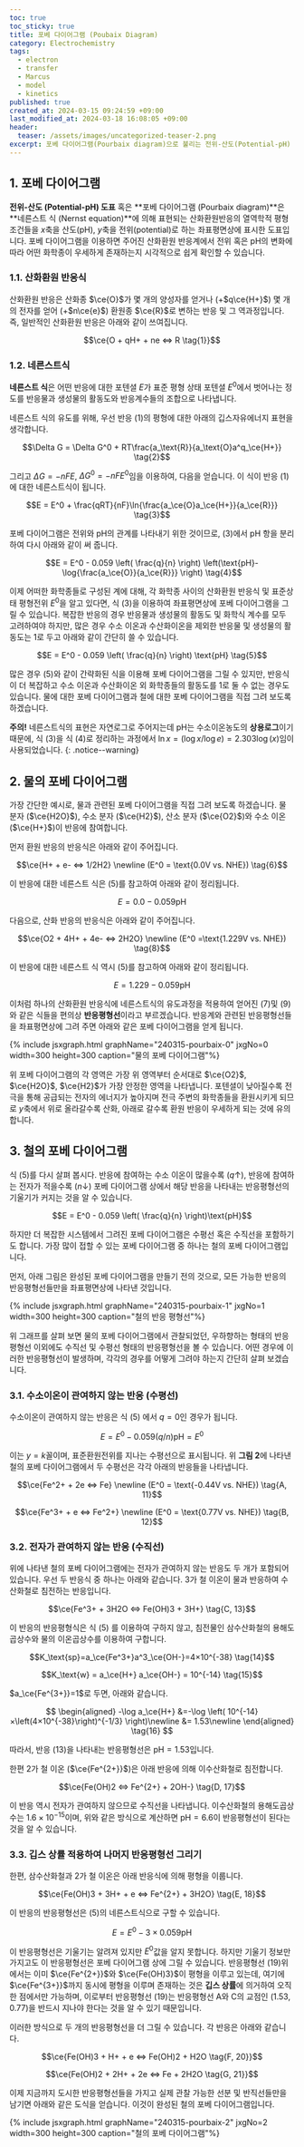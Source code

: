 ```yaml
---
toc: true
toc_sticky: true
title: 포베 다이어그램 (Poubaix Diagram)
category: Electrochemistry
tags:
  - electron
  - transfer
  - Marcus
  - model
  - kinetics
published: true
created_at: 2024-03-15 09:24:59 +09:00
last_modified_at: 2024-03-18 16:08:05 +09:00
header:
  teaser: /assets/images/uncategorized-teaser-2.png
excerpt: 포베 다이어그램(Pourbaix diagram)으로 불리는 전위-산도(Potential-pH) 도표를 그리는 방법 및 읽는 방법에 대해 정리합니다.
---
```


## 1. 포베 다이어그램

**전위-산도 (Potential-pH) 도표** 혹은 **포베 다이어그램 (Pourbaix diagram)**은 **네른스트 식 (Nernst equation)**에 의해 표현되는 산화환원반응의 열역학적 평형조건들을 $x$축을 산도(pH), $y$축을 전위(potential)로 하는 좌표평면상에 표시한 도표입니다.  포베 다이어그램을 이용하면 주어진 산화환원 반응계에서 전위 혹은 pH의 변화에 따라 어떤 화학종이 우세하게 존재하는지 시각적으로 쉽게 확인할 수 있습니다.

### 1.1. 산화환원 반응식

산화환원 반응은 산화종 $\ce{O}$가 몇 개의 양성자를 얻거나 (+$q\ce{H+}$) 몇 개의 전자를 얻어 (+$n\ce{e}$) 환원종 $\ce{R}$로 변하는 반응 및 그 역과정입니다.  즉, 일반적인 산화환원 반응은 아래와 같이 쓰여집니다.

$$\ce{O + qH+ + ne <=> R \tag{1}}$$

### 1.2. 네른스트식

**네른스트 식**은 어떤 반응에 대한 포텐셜 $E$가 표준 평형 상태 포텐셜 $E^0$에서 벗어나는 정도를 반응물과 생성물의 활동도와 반응계수들의 조합으로 나타냅니다.

네른스트 식의 유도를 위해, 우선 반응 $(1)$의 평형에 대한 아래의 깁스자유에너지 표현을 생각합니다.

$$\Delta G = \Delta G^0 + RT\frac{a_\text{R}}{a_\text{O}a^q_\ce{H+}} \tag{2}$$

그리고 $\Delta G = -nFE$, $\Delta G^0 = -nFE^0$임을 이용하여, 다음을 얻습니다.  이 식이 반응 $(1)$에 대한 네른스트식이 됩니다.

$$E = E^0 + \frac{qRT}{nF}\ln{\frac{a_\ce{O}a_\ce{H+}}{a_\ce{R}}} \tag{3}$$

포베 다이어그램은 전위와 pH의 관계를 나타내기 위한 것이므로, $(3)$에서 pH 항을 분리하여 다시 아래와 같이 써 줍니다. 

$$E = E^0 - 0.059 \left( \frac{q}{n} \right) \left(\text{pH}-\log{\frac{a_\ce{O}}{a_\ce{R}}} \right) \tag{4}$$

이제 어떠한 화학종들로 구성된 계에 대해, 각 화학종 사이의 산화환원 반응식 및 표준상태 평형전위 $E^0$을 알고 있다면, 식 $(3)$을 이용하여 좌표평면상에 포베 다이어그램을 그릴 수 있습니다.  복잡한 반응의 경우 반응물과 생성물의 활동도 및 화학식 계수를 모두 고려하여야 하지만, 많은 경우 수소 이온과 수산화이온을 제외한 반응물 및 생성물의 활동도는 1로 두고 아래와 같이 간단히 쓸 수 있습니다.

$$E = E^0 - 0.059 \left( \frac{q}{n} \right) \text{pH} \tag{5}$$

많은 경우 $(5)$와 같이 간략화된 식을 이용해 포베 다이어그램을 그릴 수 있지만, 반응식이 더 복잡하고 수소 이온과 수산화이온 외 화학종들의 활동도를 1로 둘 수 없는 경우도 있습니다.  물에 대한 포베 다이어그램과 철에 대한 포베 다이어그램을 직접 그려 보도록 하겠습니다.

**주의!**  네른스트식의 표현은 자연로그로 주어지는데 pH는 수소이온농도의 **상용로그**이기 때문에,  식 $(3)$을 식 $(4)$로 정리하는 과정에서 $\ln{x} = (\log x/\log e) = 2.303\log(x)$임이 사용되었습니다.
{: .notice--warning}

## 2. 물의 포베 다이어그램

가장 간단한 예시로, 물과 관련된 포베 다이어그램을 직접 그려 보도록 하겠습니다.  물 분자 ($\ce{H2O}$), 수소 분자 ($\ce{H2}$), 산소 분자 ($\ce{O2}$)와 수소 이온 ($\ce{H+}$)이 반응에 참여합니다.

먼저 환원 반응의 반응식은 아래와 같이 주어집니다.

$$\ce{H+ + e- <=> 1/2H2} \newline (E^0 = \text{0.0V vs. NHE}) \tag{6}$$

이 반응에 대한 네른스트 식은 $(5)$를 참고하여 아래와 같이 정리됩니다.

$$E = 0.0 - 0.059\text{pH} \tag{7}$$

다음으로, 산화 반응의 반응식은 아래와 같이 주어집니다.

$$\ce{O2 + 4H+ + 4e- <=> 2H2O} \newline (E^0 =\text{1.229V vs. NHE}) \tag{8}$$

이 반응에 대한 네른스트 식 역시 $(5)$를 참고하여 아래와 같이 정리됩니다.

$$E = 1.229 - 0.059\text{pH} \tag{9}$$

이처럼 하나의 산화환원 반응식에 네른스트식의 유도과정을 적용하여 얻어진 $(7)$및 $(9)$와 같은 식들을 편의상 **반응평형선**이라고 부르겠습니다.  반응계와 관련된 반응평형선들을 좌표평면상에 그려 주면 아래와 같은 포베 다이어그램을 얻게 됩니다.

{% include jsxgraph.html graphName="240315-pourbaix-0" jxgNo=0 width=300 height=300 caption="물의 포베 다이어그램"%}

위 포베 다이어그램의 각 영역은 가장 위 영역부터 순서대로 $\ce{O2}$, $\ce{H2O}$, $\ce{H2}$가 가장 안정한 영역을 나타냅니다.  포텐셜이 낮아질수록 전극을 통해 공급되는 전자의 에너지가 높아지며 전극 주변의 화학종들을 환원시키게 되므로 $y$축에서 위로 올라갈수록 산화, 아래로 갈수록 환원 반응이 우세하게 되는 것에 유의합니다.

## 3. 철의 포베 다이어그램

식 $(5)$를 다시 살펴 봅시다.  반응에 참여하는 수소 이온이 많을수록 ($q \uparrow$), 반응에 참여하는 전자가 적을수록 ($n \downarrow$) 포베 다이어그램 상에서 해당 반응을 나타내는 반응평형선의 기울기가 커지는 것을 알 수 있습니다.

$$E = E^0 - 0.059 \left( \frac{q}{n} \right)\text{pH}$$

하지만 더 복잡한 시스템에서 그려진 포베 다이어그램은 수평선 혹은 수직선을 포함하기도 합니다.  가장 많이 접할 수 있는 포베 다이어그램 중 하나는 철의 포베 다이어그램입니다.

먼저, 아래 그림은 완성된 포베 다이어그램을 만들기 전의 것으로, 모든 가능한 반응의 반응평형선들만을 좌표평면상에 나타낸 것입니다.

{% include jsxgraph.html graphName="240315-pourbaix-1" jxgNo=1 width=300 height=300 caption="철의 반응 평형선"%}

위 그래프를 살펴 보면 물의 포베 다이어그램에서 관찰되었던, 우하향하는 형태의 반응평형선 이외에도 수직선 및 수평선 형태의 반응평형선을 볼 수 있습니다.  어떤 경우에 이러한 반응평형선이 발생하며, 각각의 경우를 어떻게 그려야 하는지 간단히 살펴 보겠습니다.

### 3.1. 수소이온이 관여하지 않는 반응 (수평선)

수소이온이 관여하지 않는 반응은 식 $(5)$ 에서 $q=0$인 경우가 됩니다. 

$$E = E^0 - 0.059(q/n)\text{pH} \tag{9} = E^0$$

이는 $y=k$꼴이며, 표준환원전위를 지나는 수평선으로 표시됩니다.  위 **그림 2**에 나타낸 철의 포베 다이어그램에서 두 수평선은 각각 아래의 반응들을 나타냅니다.

$$\ce{Fe^2+ + 2e <=> Fe} \newline (E^0 = \text{-0.44V vs. NHE}) \tag{A, 11}$$

$$\ce{Fe^3+ + e <=> Fe^2+} \newline (E^0 = \text{0.77V vs. NHE}) \tag{B, 12}$$

### 3.2. 전자가 관여하지 않는 반응 (수직선)

위에 나타낸 철의 포베 다이어그램에는 전자가 관여하지 않는 반응도 두 개가 포함되어 있습니다.  우선 두 반응식 중 하나는 아래와 같습니다.  3가 철 이온이 물과 반응하여 수산화철로 침전하는 반응입니다.

$$\ce{Fe^3+ + 3H2O <=> Fe(OH)3 + 3H+} \tag{C, 13}$$

이 반응의 반응평형식은 식 $(5)$ 를 이용하여 구하지 않고, 침전물인 삼수산화철의 용해도곱상수와 물의 이온곱상수를 이용하여 구합니다.

$$K_\text{sp}=a_\ce{Fe^3+}a^3_\ce{OH-}=4×10^{-38} \tag{14}$$

$$K_\text{w} = a_\ce{H+} a_\ce{OH-} = 10^{-14} \tag{15}$$


$a_\ce{Fe^{3+}}=1$로 두면, 아래와 같습니다.

$$
\begin{aligned}
-\log a_\ce{H+}
&=-\log \left( 10^{-14}×\left(4×10^{-38}\right)^{-1/3} \right)\newline
&= 1.53\newline
\end{aligned}
\tag{16}
$$

따라서, 반응 $(13)$을 나타내는 반응평형선은 $\text{pH} = 1.53$입니다.

한편 2가 철 이온 ($\ce{Fe^{2+}}$)은 아래 반응에 의해 이수산화철로 침전합니다.

$$\ce{Fe(OH)2 <=> Fe^{2+} + 2OH-} \tag{D, 17}$$

이 반응 역시 전자가 관여하지 않으므로 수직선을 나타냅니다.  이수산화철의 용해도곱상수는 $1.6×10^{-15}$이며, 위와 같은 방식으로 계산하면 $\text{pH} = 6.6$이 반응평형선이 된다는 것을 알 수 있습니다.

### 3.3. 깁스 상률 적용하여 나머지 반응평형선 그리기

한편, 삼수산화철과 2가 철 이온은 아래 반응식에 의해 평형을 이룹니다.

$$\ce{Fe(OH)3 + 3H+ + e <=> Fe^{2+} + 3H2O} \tag{E, 18}$$

이 반응의 반응평형선은 $(5)$의 네른스트식으로 구할 수 있습니다.

$$E = E^0 - 3×0.059\text{pH} \tag{19}$$

이 반응평형선은 기울기는 알려져 있지만 $E^0$값을 알지 못합니다.  하지만 기울기 정보만 가지고도 이 반응평형선은 포베 다이어그램 상에 그릴 수 있습니다.  반응평형선 $(19)$위에서는 이미 $\ce{Fe^{2+}}$와 $\ce{Fe(OH)3}$이 평형을 이루고 있는데, 여기에 $\ce{Fe^{3+}}$까지 동시에 평형을 이루며 존재하는 것은 **깁스 상률**에 의거하여 오직 한 점에서만 가능하며, 이로부터 반응평형선 $(19)$는 반응평형선 A와 C의 교점인 $(1.53, 0.77)$을 반드시 지나야 한다는 것을 알 수 있기 때문입니다.

이러한 방식으로 두 개의 반응평형선을 더 그릴 수 있습니다.  각 반응은 아래와 같습니다.

$$\ce{Fe(OH)3 + H+ + e <=> Fe(OH)2 + H2O \tag{F, 20}}$$

$$\ce{Fe(OH)2 + 2H+ + 2e <=> Fe + 2H2O \tag{G, 21}}$$

이제 지금까지 도시한 반응평형선들을  가지고 실제 관찰 가능한 선분 및 반직선들만을 남기면 아래와 같은 도식을 얻습니다.  이것이 완성된 철의 포베 다이어그램입니다.

{% include jsxgraph.html graphName="240315-pourbaix-2" jxgNo=2 width=300 height=300 caption="철의 포베 다이어그램"%}